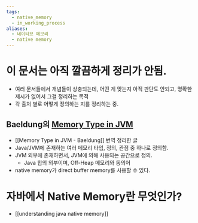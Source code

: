 ```yaml
---
tags:
  - native_memory
  - in_working_process
aliases:
  - 네이티브 메모리
  - native memory
---
```

# 이 문서는 아직 깔끔하게 정리가 안됨.
- 여러 문서들에서 개념들이 상충되는데, 어떤 게 맞는지 아직 판단도 안되고, 명확한 제시가 없어서 그걸 정리하는 목적
- 각 출처 별로 어떻게 정의하는 지를 정리하는 중.

## Baeldung의 [Memory Type in JVM](https://www.baeldung.com/java-jvm-memory-types)
- [[Memory Type in JVM - Baeldung]] 번역 정리한 글
- Java/JVM에 존재하는 여러 메모리 타입, 정의, 관점 중 하나로 정의함.
- JVM 외부에 존재하면서, JVM에 의해 사용되는 공간으로 정의.
	- Java 힙의 외부이며, Off-Heap 메모리와 동의어
- native memory가 direct buffer memory를 사용할 수 있다.

# 자바에서 Native Memory란 무엇인가?
- [[understanding java native memory]]